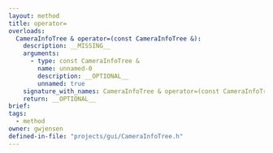 ```yaml
---
layout: method
title: operator=
overloads:
  CameraInfoTree & operator=(const CameraInfoTree &):
    description: __MISSING__
    arguments:
      - type: const CameraInfoTree &
        name: unnamed-0
        description: __OPTIONAL__
        unnamed: true
    signature_with_names: CameraInfoTree & operator=(const CameraInfoTree &)
    return: __OPTIONAL__
brief:
tags:
  - method
owner: gwjensen
defined-in-file: "projects/gui/CameraInfoTree.h"
---
```

